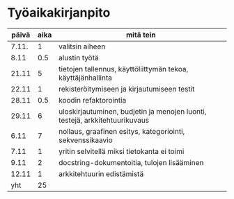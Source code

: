 # Työaikakirjanpito  

| päivä | aika | mitä tein |
| ---- | --- | --- |
| 7.11. | 1  | valitsin aiheen | 
| 8.11 | 0.5 | alustin työtä |
| 21.11 | 5 | tietojen tallennus, käyttöliittymän tekoa, käyttäjänhallinta |  
| 22.11 | 1 | rekisteröitymiseen ja kirjautumiseen testit |
| 28.11 | 0.5 | koodin refaktorointia |
| 29.11 | 6 | uloskirjautuminen, budjetin ja menojen luonti, testejä, arkkitehtuurikuvaus |
| 6.11 | 7 | nollaus, graafinen esitys, kategoriointi, sekvenssikaavio |
|7.11 | 1 | yritin selvitellä miksi tietokanta ei toimi |
| 9.11 | 2 | docstring-dokumentoitia, tulojen lisääminen |
| 12.11 | 1 | arkkitehtuurin edistämistä |
| yht | 25 | |

